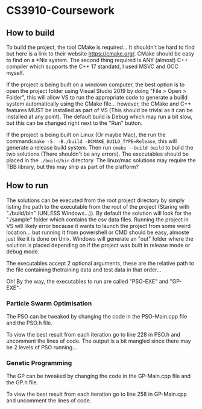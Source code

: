 # CS3910-Coursework

## How to build

To build the project, the tool CMake is required... It shouldn't be hard to find
but here is a link to their website https://cmake.org/. CMake should be easy to
find on a *Nix system. The second thing required is ANY (almost) C++ compiler
which supports the C++ 17 standatd, I used MSVC and GCC myself.

If the project is being built on a windown computer, the best option is to open
the project folder using Visual Studio 2019 by doing "File > Open > Folder",
this will allow VS to run the appropriate code to generate a builld system
automatically using the CMake file... however, the CMake and C++ features MUST
be installed as part of VS
(This should be trivial as it can be installed at any point). The default build
is Debug which may run a bit slow, but this can be changed right next to the
"Run" button.

If the project is being built on Linux (Or maybe Mac), the run the command`cmake -S. -B./build -DCMAKE_BUILD_TYPE=Release`, this will generate a release
build system. Then run `cmake --build build` to build the two solutions
(There shouldn't be any errors). The executables should be placed in the
`./build/bin` directory. The linux/mac solutions may require the TBB library,
but this may ship as part of the platform?

## How to run

The solutions can be executed from the root project directory by simply listing the path to the executable from the root of the project (Staring with "./build/bin" (UNLESS Windows...)). By default the solution will look for the "./sample" folder which contains the csv data files. Running the project in VS will likely error because it wants to launch the project from some weird location... but running it from powershell or CMD should be easy, almoste just like it is done on Unix. Windows will generate an "out" folder where the solution is placed depending on if the project was built in release mode or debug mode.

The executables accept 2 optional arguments, these are the relative path to the file containing thetraining data and test data in that order...

Oh! By the way, the executables to run are called "PSO-EXE" and "GP-EXE"-

### Particle Swarm Optimisation
The PSO can be tweaked by changing the code in the PSO-Main.cpp file and the PSO.h file.

To view the best result from each iteration go to line 228 in PSO.h and uncomment the lines of code.
The output is a bit mangled since there may be 2 levels of PSO running...

### Genetic Programming
The GP can be tweaked by changing the code in the GP-Main.cpp file and the GP.h file.

To view the best result from each iteration go to line 258 in GP-Main.cpp and uncomment the lines of code.
